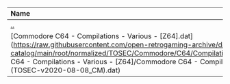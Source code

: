 |Name|Size|
|:---|---:|
|[..](../index.html)|DIR|
|[Commodore C64 - Compilations - Various - [Z64].dat](https://raw.githubusercontent.com/open-retrogaming-archive/dat-catalog/main/root/normalized/TOSEC/Commodore/C64/Compilations/Various/[Z64]/Commodore C64 - Compilations - Various - [Z64]/Commodore C64 - Compilations - Various - [Z64] (TOSEC-v2020-08-08_CM).dat)|23004|
